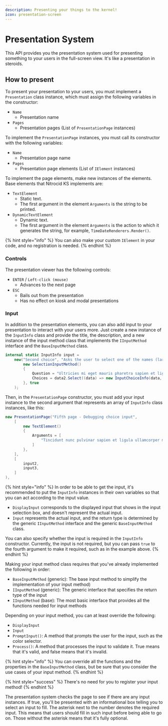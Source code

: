 ```yaml
---
description: Presenting your things to the kernel!
icon: presentation-screen
---
```


# Presentation System

This API provides you the presentation system used for presenting something to your users in the full-screen view. It's like a presentation in steroids.

## How to present

To present your presentation to your users, you must implement a `Presentation` class instance, which must assign the following variables in the constructor:

* `Name`
  * Presentation name
* `Pages`
  * Presentation pages (List of `PresentationPage` instances)

To implement the `PresentationPage` instances, you must call its constructor with the following variables:

* `Name`
  * Presentation page name
* `Pages`
  * Presentation page elements (List of `IElement` instances)

To implement the page elements, make new instances of the elements. Base elements that Nitrocid KS implements are:

* `TextElement`
  * Static text.
  * The first argument in the element `Arguments` is the string to be printed.
* `DynamicTextElement`
  * Dynamic text.
  * The first argument in the element `Arguments` is the action to which it generates the string, for example, `TimeDateRenderers.Render()`.

{% hint style="info" %}
You can also make your custom `IElement` in your code, and no registration is needed.
{% endhint %}

### Controls

The presentation viewer has the following controls:

* `ENTER` / `Left-click (mouse)`
  * Advances to the next page
* `ESC`
  * Bails out from the presentation
  * Has no effect on kiosk and modal presentations

### Input

In addition to the presentation elements, you can also add input to your presentation to interact with your users more. Just create a new instance of the `InputInfo` class and provide the title, the description, and a new instance of the input method class that implements the `IInputMethod` interface and the `BaseInputMethod` class.

```csharp
internal static InputInfo input =
    new("Second choice", "Asks the user to select one of the names (larger)",
        new SelectionInputMethod()
        {
            Question = "Ultricies mi eget mauris pharetra sapien et ligula:",
            Choices = data2.Select((data) => new InputChoiceInfo(data, data)).ToArray()
        }, true
    );
```

Then, in the `PresentationPage` constructor, you must add your input instance to the second argument that represents an array of `InputInfo` class instances, like this:

```csharp
new PresentationPage("Fifth page - Debugging choice input",
    [
        new TextElement()
        {
            Arguments = [
                "Tincidunt nunc pulvinar sapien et ligula ullamcorper malesuada proin."
            ]
        },
    ],
    [
        input2,
        input3,
    ]
),
```

{% hint style="info" %}
In order to be able to get the input, it's recommended to put the `InputInfo` instances in their own variables so that you can act according to the input value.

* `DisplayInput` corresponds to the displayed input that shows in the input selection box, and doesn't represent the actual input.
* `Input` represents the actual input, and the return type is determined by the generic `IInputMethod` interface and the generic `BaseInputMethod` class.

You can also specify whether the input is required in the `InputInfo` constructor. Currently, the input is not required, but you can pass `true` to the fourth argument to make it required, such as in the example above.
{% endhint %}

Making your input method class requires that you've already implemented the following in order:

* `BaseInputMethod` (generic): The base input method to simplify the implementation of your input method)
* `IInputMethod` (generic): The generic interface that specifies the return type of the input
* `IInputMethod` (base): The most basic interface that provides all the functions needed for input methods

Depending on your input method, you can at least override the following:

* `DisplayInput`
* `Input`
* `PromptInput()`: A method that prompts the user for the input, such as the color selector.
* `Process()`: A method that processes the input to validate it. True means that it's valid, and false means that it's invalid.

{% hint style="info" %}
You can override all the functions and the properties in the `BaseInputMethod` class, but be sure that you consider the use cases of your input method.
{% endhint %}

{% hint style="success" %}
There's no need for you to register your input method!
{% endhint %}

The presentation system checks the page to see if there are any input instances. If true, you'll be presented with an informational box telling you to select an input to fill. The asterisk next to the number denotes the required input. This means that users should fill in such input before being able to go on. Those without the asterisk means that it's fully optional.
